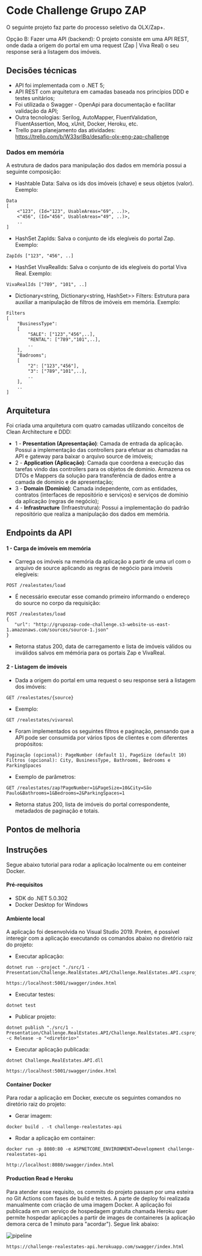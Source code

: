 # Code Challenge Grupo ZAP

O seguinte projeto faz parte do processo seletivo da OLX/Zap+. 

Opção B: Fazer uma API (backend): O projeto consiste em uma API REST, onde dada a origem do portal em uma request (Zap | Viva Real) o seu response será a listagem dos imóveis.

## Decisões técnicas

- API foi implementada com o .NET 5;
- API REST com arquitetura em camadas baseada nos princípios DDD e testes unitários;
- Foi utilizada o Swagger - OpenApi para documentação e facilitar validação da API;
- Outra tecnologias: Serilog, AutoMapper, FluentValidation, FluentAssertion, Moq, xUnit, Docker, Heroku, etc.
- Trello para planejamento das atividades: https://trello.com/b/W33srlBq/desafio-olx-eng-zap-challenge

### Dados em memória

A estrutura de dados para manipulação dos dados em memória possui a seguinte composição:

- Hashtable Data: Salva os ids dos imóveis (chave) e seus objetos (valor). Exemplo:
```
Data 
[ 
    <"123", (Id="123", UsableAreas="69", ..)>, 
    <"456", (Id="456", UsableAreas="49", ..)>,
    ..
]
```
- HashSet<string>  ZapIds: Salva o conjunto de ids elegíveis do portal Zap. Exemplo:
```
ZapIds ["123", "456", ..]
```
- HashSet<string>  VivaRealIds: Salva o conjunto de ids elegíveis do portal Viva Real. Exemplo:
```
VivaRealIds ["789", "101", ..]
```
- Dictionary<string, Dictionary<string, HashSet<string>>> Filters: Estrutura para auxiliar a manipulação de filtros de imóveis em memória. Exemplo:
```
Filters 
[
    "BusinessType":
    [
        "SALE": ["123","456",..],
        "RENTAL": ["789","101",..],
        ..
    ],
    "Badrooms";
    [
        "2": ["123","456"],
        "3": ["789","101",..],
        ..
    ],
    ..
]
```
## Arquitetura

Foi criada uma arquitetura com quatro camadas utilizando conceitos de Clean Architecture e DDD:
  - 1 - **Presentation (Apresentação)**: Camada de entrada da aplicação. Possui a implementação das controllers para efetuar as chamadas na API e gateway para baixar o arquivo source de imóveis;
  - 2 - **Application (Aplicação)**: Camada que coordena a execução das tarefas vindo das controllers para os objetos de dominio. Armazena os DTOs e Mappers da solução para transferência de dados entre a camada de dominio e de apresentação;
  - 3 - **Domain (Domínio)**: Camada independente, com as entidades, contratos (interfaces de repositório e serviços) e serviços de domínio da aplicação (regras de negócio);
  - 4 - **Infrastructure** (Infraestrutura): Possui a implementação do padrão repositório que realiza a manipulação dos dados em memória.
## Endpoints da API

#### 1 - Carga de imóveis em memória
- Carrega os imóveis na memória da aplicação a partir de uma url com o arquivo de source aplicando as regras de negócio para imóveis elegíveis:
```
POST /realestates/load
```
- É necessário executar esse comando primeiro informando o endereço do source no corpo da requisição:
```
POST /realestates/load
{
   "url": "http://grupozap-code-challenge.s3-website-us-east-1.amazonaws.com/sources/source-1.json"
}
```
- Retorna status 200, data de carregamento e lista de imóveis válidos ou inválidos salvos em mémória para os portais Zap e VivaReal.

#### 2 - Listagem de imóveis
- Dada a origem do portal em uma request o seu response será a listagem dos imóveis:
```
GET /realestates/{source}
```
- Exemplo:
```
GET /realestates/vivareal
```
- Foram implementados os seguintes filtros e paginação, pensando que a API pode ser consumida por vários tipos de clientes e com diferentes propósitos:
```
Paginação (opcional): PageNumber (default 1), PageSize (default 10)
Filtros (opcional): City, BusinessType, Bathrooms, Bedrooms e ParkingSpaces
```
- Exemplo de parâmetros:
```
GET /realestates/zap?PageNumber=1&PageSize=10&City=São Paulo&Bathrooms=1&Bedrooms=2&ParkingSpaces=1
```
- Retorna status 200, lista de imóveis do portal correspondente, metadados de paginação e totais.

## Pontos de melhoria

## Instruções
Segue abaixo tutorial para rodar a aplicação localmente ou em conteiner Docker.

#### Pré-requisitos
- SDK do .NET 5.0.302
- Docker Desktop for Windows

#### Ambiente local
A aplicação foi desenvolvida no Visual Studio 2019. Porém, é possível interegir com a aplicação executando os comandos abaixo no diretório raiz do projeto:

- Executar aplicação:
```
dotnet run --project "./src/1 - Presentation/Challenge.RealEstates.API/Challenge.RealEstates.API.csproj"

https://localhost:5001/swagger/index.html
```
- Executar testes:
```
dotnet test
```
- Publicar projeto:
```
dotnet publish "./src/1 - Presentation/Challenge.RealEstates.API/Challenge.RealEstates.API.csproj" -c Release -o "<diretório>"
```
- Executar aplicação publicada:
```
dotnet Challenge.RealEstates.API.dll

https://localhost:5001/swagger/index.html
```

#### Container Docker
Para rodar a aplicação em Docker, execute os seguintes comandos no diretório raiz do projeto:

- Gerar imagem:
```
docker build . -t challenge-realestates-api
```
- Rodar a aplicação em container:
```
docker run -p 8080:80 -e ASPNETCORE_ENVIRONMENT=Development challenge-realestates-api

http://localhost:8080/swagger/index.html
```

#### Production Read e Heroku

Para atender esse requisito, os commits do projeto passam por uma esteira no Git Actions com fases de  build e testes. A parte de deploy foi realizada manualmente com criação de uma imagem Docker. A aplicação foi publicada em um serviço de hospedagem gratuita chamada Heroku quer permite hospedar aplicações a partir de images de containeres (a aplicação demora cerca de 1 minuto para "acordar"). Segue link abaixo:

![pipeline](https://github.com/guisaulo/eng-zap-challenge-dotNet/actions/workflows/pipeline.yml/badge.svg)
```
https://challenge-realestates-api.herokuapp.com/swagger/index.html
```

